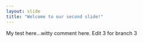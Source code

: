 ```yaml
---
layout: slide
title: "Welcome to our second slide!"
---
```

My test here...witty comment here. Edit 3 for branch 3
